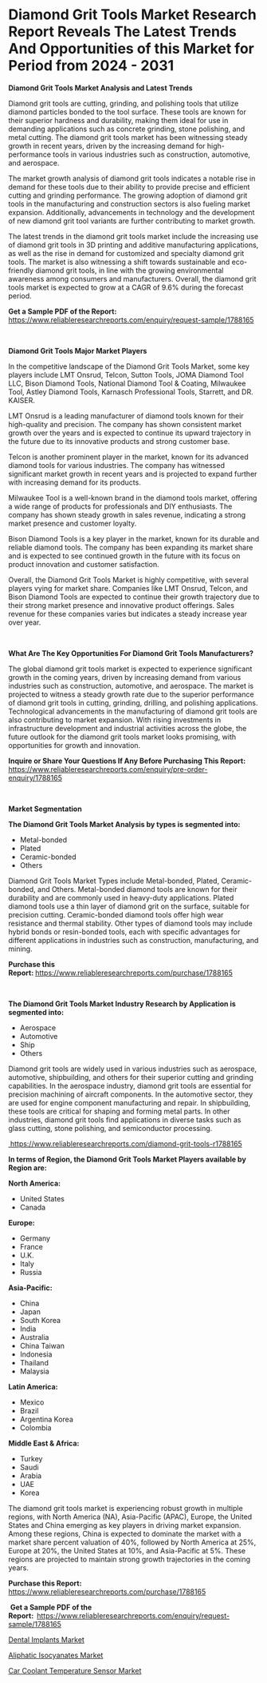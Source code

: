 <p><h1>Diamond Grit Tools Market Research Report Reveals The Latest Trends And Opportunities of this Market for Period from 2024 - 2031</h1></p><p><strong>Diamond Grit Tools Market Analysis and Latest Trends</strong></p>
<p><p>Diamond grit tools are cutting, grinding, and polishing tools that utilize diamond particles bonded to the tool surface. These tools are known for their superior hardness and durability, making them ideal for use in demanding applications such as concrete grinding, stone polishing, and metal cutting. The diamond grit tools market has been witnessing steady growth in recent years, driven by the increasing demand for high-performance tools in various industries such as construction, automotive, and aerospace.</p><p>The market growth analysis of diamond grit tools indicates a notable rise in demand for these tools due to their ability to provide precise and efficient cutting and grinding performance. The growing adoption of diamond grit tools in the manufacturing and construction sectors is also fueling market expansion. Additionally, advancements in technology and the development of new diamond grit tool variants are further contributing to market growth.</p><p>The latest trends in the diamond grit tools market include the increasing use of diamond grit tools in 3D printing and additive manufacturing applications, as well as the rise in demand for customized and specialty diamond grit tools. The market is also witnessing a shift towards sustainable and eco-friendly diamond grit tools, in line with the growing environmental awareness among consumers and manufacturers. Overall, the diamond grit tools market is expected to grow at a CAGR of 9.6% during the forecast period.</p></p>
<p><strong>Get a Sample PDF of the Report:&nbsp;</strong> <a href="https://www.reliableresearchreports.com/enquiry/request-sample/1788165">https://www.reliableresearchreports.com/enquiry/request-sample/1788165</a></p>
<p>&nbsp;</p>
<p><strong>Diamond Grit Tools Major Market Players</strong></p>
<p><p>In the competitive landscape of the Diamond Grit Tools Market, some key players include LMT Onsrud, Telcon, Sutton Tools, JOMA Diamond Tool LLC, Bison Diamond Tools, National Diamond Tool & Coating, Milwaukee Tool, Astley Diamond Tools, Karnasch Professional Tools, Starrett, and DR. KAISER.</p><p>LMT Onsrud is a leading manufacturer of diamond tools known for their high-quality and precision. The company has shown consistent market growth over the years and is expected to continue its upward trajectory in the future due to its innovative products and strong customer base.</p><p>Telcon is another prominent player in the market, known for its advanced diamond tools for various industries. The company has witnessed significant market growth in recent years and is projected to expand further with increasing demand for its products.</p><p>Milwaukee Tool is a well-known brand in the diamond tools market, offering a wide range of products for professionals and DIY enthusiasts. The company has shown steady growth in sales revenue, indicating a strong market presence and customer loyalty.</p><p>Bison Diamond Tools is a key player in the market, known for its durable and reliable diamond tools. The company has been expanding its market share and is expected to see continued growth in the future with its focus on product innovation and customer satisfaction.</p><p>Overall, the Diamond Grit Tools Market is highly competitive, with several players vying for market share. Companies like LMT Onsrud, Telcon, and Bison Diamond Tools are expected to continue their growth trajectory due to their strong market presence and innovative product offerings. Sales revenue for these companies varies but indicates a steady increase year over year.</p></p>
<p>&nbsp;</p>
<p><strong>What Are The Key Opportunities For Diamond Grit Tools Manufacturers?</strong></p>
<p><p>The global diamond grit tools market is expected to experience significant growth in the coming years, driven by increasing demand from various industries such as construction, automotive, and aerospace. The market is projected to witness a steady growth rate due to the superior performance of diamond grit tools in cutting, grinding, drilling, and polishing applications. Technological advancements in the manufacturing of diamond grit tools are also contributing to market expansion. With rising investments in infrastructure development and industrial activities across the globe, the future outlook for the diamond grit tools market looks promising, with opportunities for growth and innovation.</p></p>
<p><strong>Inquire or Share Your Questions If Any Before Purchasing This Report:</strong> <a href="https://www.reliableresearchreports.com/enquiry/pre-order-enquiry/1788165">https://www.reliableresearchreports.com/enquiry/pre-order-enquiry/1788165</a></p>
<p>&nbsp;</p>
<p><strong>Market Segmentation</strong></p>
<p><strong>The Diamond Grit Tools Market Analysis by types is segmented into:</strong></p>
<p><ul><li>Metal-bonded</li><li>Plated</li><li>Ceramic-bonded</li><li>Others</li></ul></p>
<p><p>Diamond Grit Tools Market Types include Metal-bonded, Plated, Ceramic-bonded, and Others. Metal-bonded diamond tools are known for their durability and are commonly used in heavy-duty applications. Plated diamond tools use a thin layer of diamond grit on the surface, suitable for precision cutting. Ceramic-bonded diamond tools offer high wear resistance and thermal stability. Other types of diamond tools may include hybrid bonds or resin-bonded tools, each with specific advantages for different applications in industries such as construction, manufacturing, and mining.</p></p>
<p><strong>Purchase this Report:&nbsp;</strong><a href="https://www.reliableresearchreports.com/purchase/1788165">https://www.reliableresearchreports.com/purchase/1788165</a></p>
<p>&nbsp;</p>
<p><strong>The Diamond Grit Tools Market Industry Research by Application is segmented into:</strong></p>
<p><ul><li>Aerospace</li><li>Automotive</li><li>Ship</li><li>Others</li></ul></p>
<p><p>Diamond grit tools are widely used in various industries such as aerospace, automotive, shipbuilding, and others for their superior cutting and grinding capabilities. In the aerospace industry, diamond grit tools are essential for precision machining of aircraft components. In the automotive sector, they are used for engine component manufacturing and repair. In shipbuilding, these tools are critical for shaping and forming metal parts. In other industries, diamond grit tools find applications in diverse tasks such as glass cutting, stone polishing, and semiconductor processing.</p></p>
<p><a href="https://www.reliableresearchreports.com/diamond-grit-tools-r1788165">&nbsp;https://www.reliableresearchreports.com/diamond-grit-tools-r1788165</a></p>
<p><strong>In terms of Region, the Diamond Grit Tools Market Players available by Region are:</strong></p>
<p>
    <p> <strong> North America: </strong>
        <ul>
            <li>United States</li>
            <li>Canada</li>
        </ul>
        </p> 
    <p> <strong> Europe: </strong>
        <ul>
            <li>Germany</li>
            <li>France</li>
            <li>U.K.</li>
            <li>Italy</li>
            <li>Russia</li>
        </ul>
        </p> 
    <p> <strong> Asia-Pacific: </strong>
        <ul>
            <li>China</li>
            <li>Japan</li>
            <li>South Korea</li>
            <li>India</li>
            <li>Australia</li>
            <li>China Taiwan</li>
            <li>Indonesia</li>
            <li>Thailand</li>
            <li>Malaysia</li>
        </ul>
        </p> 
    <p> <strong> Latin America: </strong>
        <ul>
            <li>Mexico</li>
            <li>Brazil</li>
            <li>Argentina Korea</li>
            <li>Colombia</li>
        </ul>
        </p> 
    <p> <strong> Middle East & Africa: </strong>
        <ul>
            <li>Turkey</li>
            <li>Saudi</li>
            <li>Arabia</li>
            <li>UAE</li>
            <li>Korea</li>
        </ul>
    </p>
    </p>
<p><p>The diamond grit tools market is experiencing robust growth in multiple regions, with North America (NA), Asia-Pacific (APAC), Europe, the United States and China emerging as key players in driving market expansion. Among these regions, China is expected to dominate the market with a market share percent valuation of 40%, followed by North America at 25%, Europe at 20%, the United States at 10%, and Asia-Pacific at 5%. These regions are projected to maintain strong growth trajectories in the coming years.</p></p>
<p><strong>Purchase this Report: </strong><a href="https://www.reliableresearchreports.com/purchase/1788165">https://www.reliableresearchreports.com/purchase/1788165</a></p>
<p>&nbsp;<strong>Get a Sample PDF of the Report:&nbsp;&nbsp;</strong><a href="https://www.reliableresearchreports.com/enquiry/request-sample/1788165">https://www.reliableresearchreports.com/enquiry/request-sample/1788165</a></p>
<p><strong></strong></p>
<p><p><a href="https://www.linkedin.com/pulse/dental-implants-market-insights-cagr-trends-growth-strategies-j79te?trackingId=Uoa%2FQyc5NpOAibe9DfLIHQ%3D%3D">Dental Implants Market</a></p><p><a href="https://www.linkedin.com/pulse/aliphatic-isocyanates-market-size-global-industry-overview-segmentation-fdqle?trackingId=j9UmGPWjMQZBHT8BIJX%2Bfg%3D%3D">Aliphatic Isocyanates Market</a></p><p><a href="https://www.linkedin.com/pulse/car-coolant-temperature-sensor-market-goal-estimating-size-lk7le?trackingId=yrVYoI9Y0YfFQ3Px5pNUqQ%3D%3D">Car Coolant Temperature Sensor Market</a></p></p>